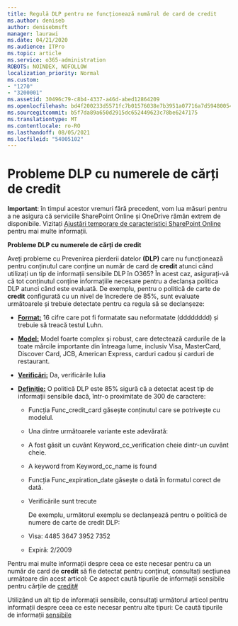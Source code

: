 ```yaml
---
title: Regulă DLP pentru ne funcționează numărul de card de credit
ms.author: deniseb
author: denisebmsft
manager: laurawi
ms.date: 04/21/2020
ms.audience: ITPro
ms.topic: article
ms.service: o365-administration
ROBOTS: NOINDEX, NOFOLLOW
localization_priority: Normal
ms.custom:
- "1270"
- "3200001"
ms.assetid: 30496c79-c8b4-4337-a46d-abed12864209
ms.openlocfilehash: bd4f200233d5571fc7b01576038e7b3951a07716a7d5948005418d2896291ee5
ms.sourcegitcommit: b5f7da89a650d2915dc652449623c78be6247175
ms.translationtype: MT
ms.contentlocale: ro-RO
ms.lasthandoff: 08/05/2021
ms.locfileid: "54005102"
---
```

# <a name="dlp-issues-with-credit-card-numbers"></a>Probleme DLP cu numerele de cărți de credit

**Important**: în timpul acestor vremuri fără precedent, vom lua măsuri pentru a ne asigura că serviciile SharePoint Online și OneDrive rămân extrem de disponibile. Vizitați [Ajustări temporare de caracteristici SharePoint Online](https://aka.ms/ODSPAdjustments) pentru mai multe informații.

**Probleme DLP cu numerele de cărți de credit**

Aveți probleme cu Prevenirea pierderii datelor **(DLP)** care nu funcționează pentru conținutul care conține un număr de card de **credit** atunci când utilizați un tip de informații sensibile DLP în O365? În acest caz, asigurați-vă că tot conținutul conține informațiile necesare pentru a declanșa politica DLP atunci când este evaluată. De exemplu, pentru o politică de carte de **credit** configurată cu un nivel de încredere de 85%, sunt evaluate următoarele și trebuie detectate pentru ca regula să se declanșeze:
  
- **[Format:](https://docs.microsoft.com/microsoft-365/compliance/sensitive-information-type-entity-definitions#format-19)** 16 cifre care pot fi formatate sau neformatate (dddddddd) și trebuie să treacă testul Luhn.

- **[Model:](https://docs.microsoft.com/microsoft-365/compliance/sensitive-information-type-entity-definitions#pattern-19)** Model foarte complex și robust, care detectează cardurile de la toate mărcile importante din întreaga lume, inclusiv Visa, MasterCard, Discover Card, JCB, American Express, carduri cadou și carduri de restaurant.

- **[Verificări:](https://docs.microsoft.com/microsoft-365/compliance/sensitive-information-type-entity-definitions#checksum-19)** Da, verificările Iulia

- **[Definiție:](https://docs.microsoft.com/microsoft-365/compliance/sensitive-information-type-entity-definitions#definition-19)** O politică DLP este 85% sigură că a detectat acest tip de informații sensibile dacă, într-o proximitate de 300 de caractere:

  - Funcția Func_credit_card găsește conținutul care se potrivește cu modelul.

  - Una dintre următoarele variante este adevărată:

  - A fost găsit un cuvânt Keyword_cc_verification cheie dintr-un cuvânt cheie.

  - A keyword from Keyword_cc_name is found

  - Funcția Func_expiration_date găsește o dată în formatul corect de dată.

  - Verificările sunt trecute

    De exemplu, următorul exemplu se declanșează pentru o politică de numere de carte de credit DLP:

  - Visa: 4485 3647 3952 7352
  
  - Expiră: 2/2009

Pentru mai multe informații despre ceea ce este necesar pentru ca un număr de card de **credit** să fie detectat pentru conținut, consultați secțiunea următoare din acest articol: Ce aspect caută tipurile de informații sensibile pentru cărțile de [credit#](https://docs.microsoft.com/microsoft-365/compliance/sensitive-information-type-entity-definitions#credit-card-number)
  
Utilizând un alt tip de informații sensibile, consultați următorul articol pentru informații despre ceea ce este necesar pentru alte tipuri: Ce caută tipurile de informații [sensibile](https://docs.microsoft.com/microsoft-365/compliance/sensitive-information-type-entity-definitions)
  